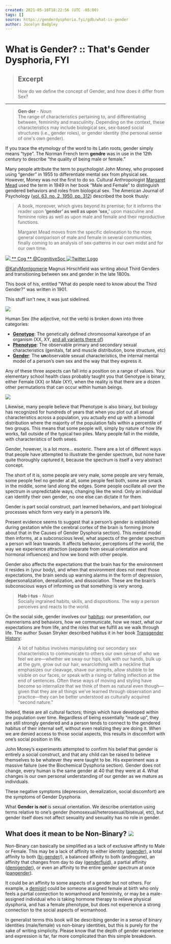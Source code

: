 ```yaml
---
created: 2021-05-10T18:22:56 (UTC -05:00)
tags: []
source: https://genderdysphoria.fyi/gdb/what-is-gender
author: Jocelyn Badgley
---
```


# What is Gender? :: That's Gender Dysphoria, FYI

> ## Excerpt
> How do we define the concept of Gender, and how does it differ from Sex?

---
> **Gen·der** - _Noun_  
> The range of characteristics pertaining to, and differentiating between, femininity and masculinity. Depending on the context, these characteristics may include biological sex, sex-based social structures (i.e., gender roles), or gender identity (the personal sense of one's own gender).

If you trace the etymology of the word to its Latin roots, gender simply means “type”. The Norman French term **gendre** was in use in the 12th century to describe “the quality of being male or female.”

Many people attribute the term to psychologist John Money, who proposed using “gender” in 1955 to differentiate mental sex from physical sex. However, Money was not the first to do so. Cultural Anthropologist [Margaret Mead](https://en.wikipedia.org/wiki/Margaret_Mead) used the term in 1949 in her book “Male and Female” to distinguish gendered behaviors and roles from biological sex. The American Journal of Psychology ([vol. 63, no. 2, 1950, pp. 312](https://www.jstor.org/stable/1418948)) described the book thusly:

> A book, moreover, which gives beyond its premise; for it informs the reader upon **‘gender’ as well as upon ‘sex,’** upon masculine and feminine roles as well as upon male and female and their reproductive functions.
> 
> Margaret Mead moves from the specific delineation to the more general comparison of male and female in several communities, finally coming to an analysis of sex-patterns in our own midst and for our own time.

[](https://twitter.com/CognitiveSoc/status/1228717614630940672) [**![](https://genderdysphoria.fyi/tweets/CognitiveSoc-67fa75bc0e.jpg)** ** Cog ** @CognitiveSoc ![Twitter Logo](https://genderdysphoria.fyi/tweets/logo.svg)](https://twitter.com/CognitiveSoc) 

[@KatyMontgomerie](https://twitter.com/KatyMontgomerie) Magnus Hirschfield was writing about Third Genders and transitioning between sex and gender in the late 1800s.

This book of his, entitled "What do people need to know about the Third Gender?" was written in 1901.

This stuff isn't new, it was just sidelined.

 [![](https://pbs.twimg.com/media/EQ1IKINWkAAllKR.jpg?name=medium)](https://pbs.twimg.com/media/EQ1IKINWkAAllKR.jpg) 

Human Sex (the adjective, not the verb) is broken down into three categories:

-   **[Genotype](https://en.wikipedia.org/wiki/Genotype)**: The genetically defined chromosomal kareotype of an organism (XX, XY, [and all variants there of](https://twitter.com/sciencevet2/status/1035250518870900737?lang=en))
-   **[Phenotype](https://en.wikipedia.org/wiki/Phenotype)**: The observable primary and secondary sexual characteristics (genitals, fat and muscle distribution, bone structure, etc)
-   **[Gender](https://en.wikipedia.org/wiki/Gender)**: The **un**observable sexual characteristics, the internal mental model of a person’s own sex and the way that they express it.

Any of these three aspects can fall into a position on a range of values. Your elementary school health class probably taught you that Genotype is binary, either Female (XX) or Male (XY), when the reality is that there are a dozen other permutations that can occur within human beings.

 [![](https://genderdysphoria.fyi/gdb/bimodal-0e3e9b4bc1.png)](https://genderdysphoria.fyi/gdb/bimodal-0e3e9b4bc1.png) 

Likewise, many people believe that Phenotype is also binary, but biology has recognized for hundreds of years that when you plot out all sexual characteristics across a population, you actually end up with a bimodal distribution where the majority of the population falls within a percentile of two groups. This means that some people will, simply by nature of how life works, fall outside of the typical two piles. Many people fall in the middle, with characteristics of both sexes.

Gender, however, is a lot more… esoteric. There are a lot of different ways that people have attempted to illustrate the gender spectrum, but none have quite thoroughly captured it, because the spectrum is itself a very abstract concept.

The short of it is, some people are very male, some people are very female, some people feel no gender at all, some people feel both, some are smack in the middle, some land along the edges. Some people oscillate all over the spectrum in unpredictable ways, changing like the wind. Only an individual can identify their own gender, no one else can dictate it for them.

Gender is part social construct, part learned behaviors, and part biological processes which form very early in a person’s life.

Present evidence seems to suggest that a person’s gender is established during gestation while the cerebral cortex of the brain is forming (more about that in the Causes of Gender Dysphoria section). This mental model then informs, at a subconscious level, what aspects of the gender spectrum a person will lean towards. It affects behavior, perceptions of the world, the way we experience attraction (separate from sexual orientation and hormonal influences) and how we bond with other people.

Gender also affects the expectations that the brain has for the environment it resides in (your body), and when that environment does not meet those expectations, the brain sends up warning alarms in the form of depression, depersonalization, derealization, and dissociation. These are the brain’s subconscious ways of informing us that something is very wrong.

> **Hab·i·tus** - _Noun_  
> Socially ingrained habits, skills, and dispositions. The way a person perceives and reacts to the world.

On the social side, gender involves our [habitus](https://en.wikipedia.org/wiki/Habitus_(sociology)): our presentation, our mannerisms and behaviors, how we communicate, how we react, what our expectations are from life, and the roles that we fulfill as we walk through life. The author Susan Stryker described habitus it in her book [Transgender History](https://smile.amazon.com/Transgender-History-second-Todays-Revolution/dp/158005689X):

> A lot of habitus involves manipulating our secondary sex characteristics to communicate to others our own sense of who we feel we are—whether we sway our hips, talk with our hands, bulk up at the gym, grow out our hair, wearclothing with a neckline that emphasizes our cleavage, shave our armpits, allow stubble to be visible on our faces, or speak with a rising or falling inflection at the end of sentences. Often these ways of moving and styling have become so internalize that we think of them as natural even though—given that they are all things we’ve learned through observation and practice—they can be better understood as culturally acquired “second nature.”

Indeed, these are all cultural factors; things which have developed within the population over time. Regardless of being essentially “made up”, they are still strongly gendered and a person tends to connect to the gendered habitus of their internal self, without even realizing they are doing it. When we are denied access to those social aspects, this results in discomfort with one’s social position in life.

John Money’s experiments attempted to confirm his belief that gender is entirely a social construct, and that any child can be raised to believe themselves to be whatever they were taught to be. His experiment was a massive failure (see the Biochemical Dysphoria section). Gender does not change, every human is the same gender at 40 that they were at 4. What changes is our own personal understanding of our gender as we mature as individuals.

These negative symptoms (depression, derealization, social discomfort) are the symptoms of Gender Dysphoria.

What **Gender is _not_** is sexual orientation. We describe orientation using terms relative to one’s gender (homosexual/heterosexual/bisexual, etc), but gender itself does not affect sexuality and sexuality has no role in gender.

## What does it mean to be Non-Binary? [![](https://genderdysphoria.fyi/images/svg/paragraph.svg)](https://genderdysphoria.fyi/gdb/what-is-gender#what-does-it-mean-to-be-non-binary)

Non-Binary can basically be simplified as a lack of exclusive affinity to Male or Female. This may be a lack of affinity to either identity ([agender](https://gender.wikia.org/wiki/Agender)), a total affinity to both ([bi-gender](https://gender.wikia.org/wiki/Bigender)/), a balanced affinity to both (androgyne), an affinity that changes from day to day ([genderfluid](https://gender.wikia.org/wiki/Genderfluid)), a partial affinity ([demigender](https://gender.wikia.org/wiki/Demigender)), or even an affinity to the entire gender spectrum at once ([pangender](https://gender.wikia.org/wiki/Pangender)).

It could be an affinity to some aspects of a gender but not others. For example, a [demigirl](https://gender.wikia.org/wiki/Demigirl) could be someone assigned female at birth who only feels a partial connection to womanhood and femininity, or may be a male-assigned individual who is taking hormone therapy to relieve physical dysphoria, and has a female phenotype, but does not experience a strong connection to the social aspects of womanhood.

In generalist terms this book will be describing gender in a sense of binary identities (male/female) vs non-binary identities, but this is purely for the sake of writing simplicity. Please know that the depth of gender experience and expression is far, far more complicated than this simple breakdown.
